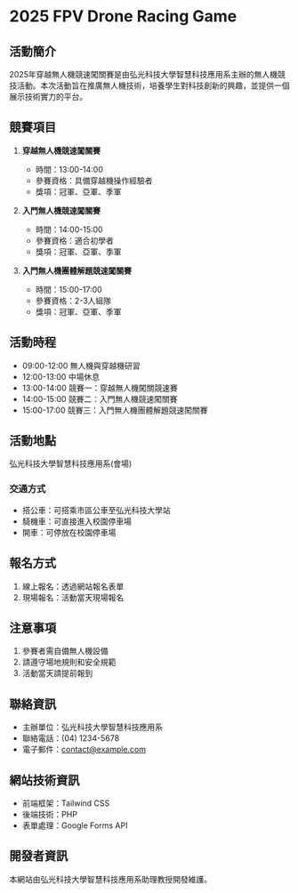 # 2025 FPV Drone Racing Game

## 活動簡介
2025年穿越無人機競速闖關賽是由弘光科技大學智慧科技應用系主辦的無人機競技活動。本次活動旨在推廣無人機技術，培養學生對科技創新的興趣，並提供一個展示技術實力的平台。

## 競賽項目
1. **穿越無人機競速闖關賽**
   - 時間：13:00-14:00
   - 參賽資格：具備穿越機操作經驗者
   - 獎項：冠軍、亞軍、季軍

2. **入門無人機競速闖關賽**
   - 時間：14:00-15:00
   - 參賽資格：適合初學者
   - 獎項：冠軍、亞軍、季軍

3. **入門無人機團體解題競速闖關賽**
   - 時間：15:00-17:00
   - 參賽資格：2-3人組隊
   - 獎項：冠軍、亞軍、季軍

## 活動時程
- 09:00-12:00 無人機與穿越機研習
- 12:00-13:00 中場休息
- 13:00-14:00 競賽一：穿越無人機闖關競速賽
- 14:00-15:00 競賽二：入門無人機競速闖關賽
- 15:00-17:00 競賽三：入門無人機團體解題競速闖關賽

## 活動地點
弘光科技大學智慧科技應用系(會場)

### 交通方式
- 搭公車：可搭乘市區公車至弘光科技大學站
- 騎機車：可直接進入校園停車場
- 開車：可停放在校園停車場

## 報名方式
1. 線上報名：透過網站報名表單
2. 現場報名：活動當天現場報名

## 注意事項
1. 參賽者需自備無人機設備
2. 請遵守場地規則和安全規範
3. 活動當天請提前報到

## 聯絡資訊
- 主辦單位：弘光科技大學智慧科技應用系
- 聯絡電話：(04) 1234-5678
- 電子郵件：contact@example.com

## 網站技術資訊
- 前端框架：Tailwind CSS
- 後端技術：PHP
- 表單處理：Google Forms API

## 開發者資訊
本網站由弘光科技大學智慧科技應用系助理教授開發維護。